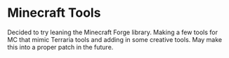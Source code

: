 # Minecraft Tools

Decided to try leaning the Minecraft Forge library.
Making a few tools for MC that mimic Terraria tools and adding in some creative tools.
May make this into a proper patch in the future.

